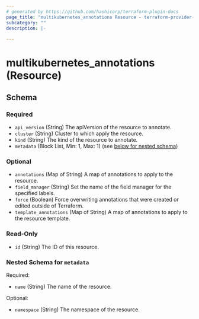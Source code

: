 ```yaml
---
# generated by https://github.com/hashicorp/terraform-plugin-docs
page_title: "multikubernetes_annotations Resource - terraform-provider-multikubernetes"
subcategory: ""
description: |-
  
---
```


# multikubernetes_annotations (Resource)





<!-- schema generated by tfplugindocs -->
## Schema

### Required

- `api_version` (String) The apiVersion of the resource to annotate.
- `cluster` (String) Cluster to which apply the resource.
- `kind` (String) The kind of the resource to annotate.
- `metadata` (Block List, Min: 1, Max: 1) (see [below for nested schema](#nestedblock--metadata))

### Optional

- `annotations` (Map of String) A map of annotations to apply to the resource.
- `field_manager` (String) Set the name of the field manager for the specified labels.
- `force` (Boolean) Force overwriting annotations that were created or edited outside of Terraform.
- `template_annotations` (Map of String) A map of annotations to apply to the resource template.

### Read-Only

- `id` (String) The ID of this resource.

<a id="nestedblock--metadata"></a>
### Nested Schema for `metadata`

Required:

- `name` (String) The name of the resource.

Optional:

- `namespace` (String) The namespace of the resource.

